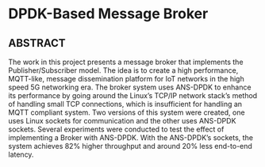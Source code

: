 # DPDK-Based Message Broker

## ABSTRACT
The work in this project presents a message broker that implements the Publisher/Subscriber model. The idea is to create a high performance, MQTT-like, message dissemination platform for IoT networks in the high speed 5G networking era. The broker system uses ANS-DPDK to enhance its performance by going around the Linux’s TCP/IP network stack’s method of handling small TCP connections, which is insufficient for handling an MQTT compliant system. Two versions of this system were created, one uses Linux sockets for communication and the other uses ANS-DPDK sockets. Several experiments were conducted to test the effect of implementing a Broker with ANS-DPDK. With the ANS-DPDK’s sockets, the system achieves 82% higher throughput and around 20% less end-to-end latency.
